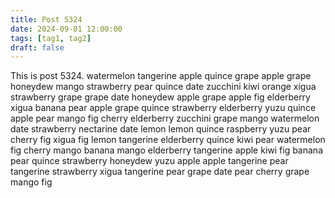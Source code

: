 ```yaml
---
title: Post 5324
date: 2024-09-01 12:00:00
tags: [tag1, tag2]
draft: false
---
```

This is post 5324.
watermelon
tangerine
apple
quince
grape
apple
grape
honeydew
mango
strawberry
pear
quince
date
zucchini
kiwi
orange
xigua
strawberry
grape
grape
date
honeydew
apple
grape
apple
fig
elderberry
xigua
banana
pear
apple
grape
quince
strawberry
elderberry
yuzu
quince
apple
pear
mango
fig
cherry
elderberry
zucchini
grape
mango
watermelon
date
strawberry
nectarine
date
lemon
lemon
quince
raspberry
yuzu
pear
cherry
fig
xigua
fig
lemon
tangerine
elderberry
quince
kiwi
pear
watermelon
fig
cherry
mango
banana
mango
elderberry
tangerine
apple
kiwi
fig
banana
pear
quince
strawberry
honeydew
yuzu
apple
apple
tangerine
pear
tangerine
strawberry
xigua
tangerine
pear
grape
date
pear
cherry
grape
mango
fig
